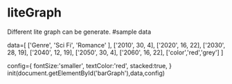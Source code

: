 # liteGraph
Different lite graph can be generate.
#sample data
<div id="barGraph"></div>
data=[
  ['Genre', 'Sci Fi', 'Romance' ],
  ['2010', 30, 4],
  ['2020', 16, 22],
  ['2030', 28, 19],
  ['2040', 12, 19],
  ['2050', 30, 4],
  ['2060', 16, 22],
  ['color','red','grey']
]

config={
  fontSize:'smaller',
  textColor:'red',
  stacked:true,
}
init(document.getElementById('barGraph'),data,config)
